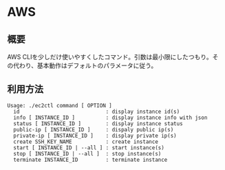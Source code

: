 # AWS

## 概要

AWS CLIを少しだけ使いやすくしたコマンド。引数は最小限にしたつもり。その代わり、基本動作はデフォルトのパラメータに従う。

## 利用方法

```bash:ec2ctl
Usage: ./ec2ctl command [ OPTION ]
  id                            : display instance id(s)
  info [ INSTANCE_ID ]          : display instance info with json
  status [ INSTANCE_ID ]        : display instance status
  public-ip [ INSTANCE_ID ]     : dispaly public ip(s)
  private-ip [ INSTANCE_ID ]    : display private ip(s)
  create SSH_KEY_NAME           : create instance
  start [ INSTANCE_ID | --all ] : start instance(s)
  stop [ INSTANCE_ID | --all ]  : stop instance(s)
  terminate INSTANCE_ID         : terminate instance
```
